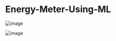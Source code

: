# Energy-Meter-Using-ML
![image](https://user-images.githubusercontent.com/66433451/124232834-c9c4dd00-db2f-11eb-9eca-055e657f1c15.png)

![image](https://user-images.githubusercontent.com/66433451/124233115-21fbdf00-db30-11eb-919c-731c7e16fe83.png)
